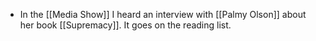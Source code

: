 - In the [[Media Show]] I heard an interview with [[Palmy Olson]] about her book [[Supremacy]]. It goes on the reading list.